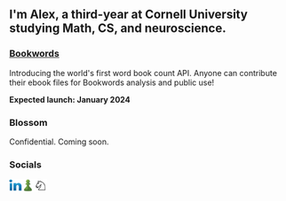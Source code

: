 ## I'm Alex, a third-year at Cornell University studying Math, CS, and neuroscience.

<h3><a target="_blank" href="https://bookwords.org">Bookwords</a></h3>

<p>Introducing the world's first word book count API. Anyone can contribute their ebook files for Bookwords analysis and public use!</p>
<p><strong>Expected launch: January 2024</strong></p>

### Blossom

<p>Confidential. Coming soon.</p>

### Socials

[<img align="left" alt="Alex Godfrey | LinkedIn" target="_blank" width="22px" src="./linkedin.svg" />][linkedin]
[<img align="left" alt="agod1373 | Chess.com" target="_blank" width="23px" src="./chesscom.png" />][chesscom]
[<img align="left" alt="agod1373 | Chess.com" target="_blank" width="23px" src="./lichess.png" />][lichess]

[linkedin]: https://www.linkedin.com/in/alex-godfrey-91a7251b1/
[chesscom]: https://www.chess.com/member/agod1373
[lichess]: https://lichess.org/@/NadineCross
[studyflow]: https://studyflow.ai
